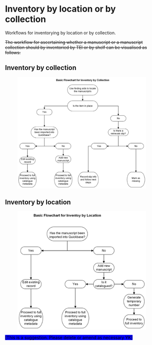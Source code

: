 # Inventory by location or by collection

Workflows for inventorying by location or by collection.&#x20;

~~The workflow for ascertaining whether a manuscript or a manuscript collection should by inventoried by TEI or by shelf can be visualised as follows:~~



## Inventory by collection



<figure><img src="../../.gitbook/assets/Inventory by collection flowchart.jpeg" alt=""><figcaption></figcaption></figure>

## Inventory by location



<figure><img src="../../.gitbook/assets/By location flowchart (1).jpeg" alt=""><figcaption></figcaption></figure>

<mark style="background-color:blue;">\[This is a suggestion. Please delete or amend as necessary YK]</mark>
